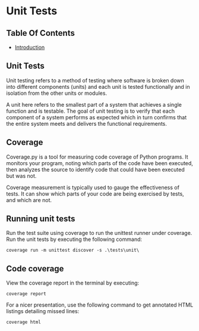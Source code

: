 # Unit Tests

## Table Of Contents
- [Introduction](#Introduction)

## Unit Tests
<p>Unit testing refers to a method of testing where software is broken down into different components (units) and each unit is tested functionally and in isolation from the other units or modules.</p>

<p>A unit here refers to the smallest part of a system that achieves a single function and is testable. The goal of unit testing is to verify that each component of a system performs as expected which in turn confirms that the entire system meets and delivers the functional requirements.</p>
 

## Coverage
<p>Coverage.py is a tool for measuring code coverage of Python programs. It monitors your program, noting which parts of the code have been executed, then analyzes the source to identify code that could have been executed but was not.</p>

<p>Coverage measurement is typically used to gauge the effectiveness of tests. It can show which parts of your code are being exercised by tests, and which are not.</p>


## Running unit tests
<p>Run the test suite using coverage to run the unittest runner under coverage. Run the unit tests by executing the following command:</p>

```
coverage run -m unittest discover -s .\tests\unit\
```


## Code coverage
<p>View the coverage report in the terminal by executing:</p>

```
coverage report
```
<p>For a nicer presentation, use the following command to get annotated HTML listings detailing missed lines:</p>

```
coverage html
```